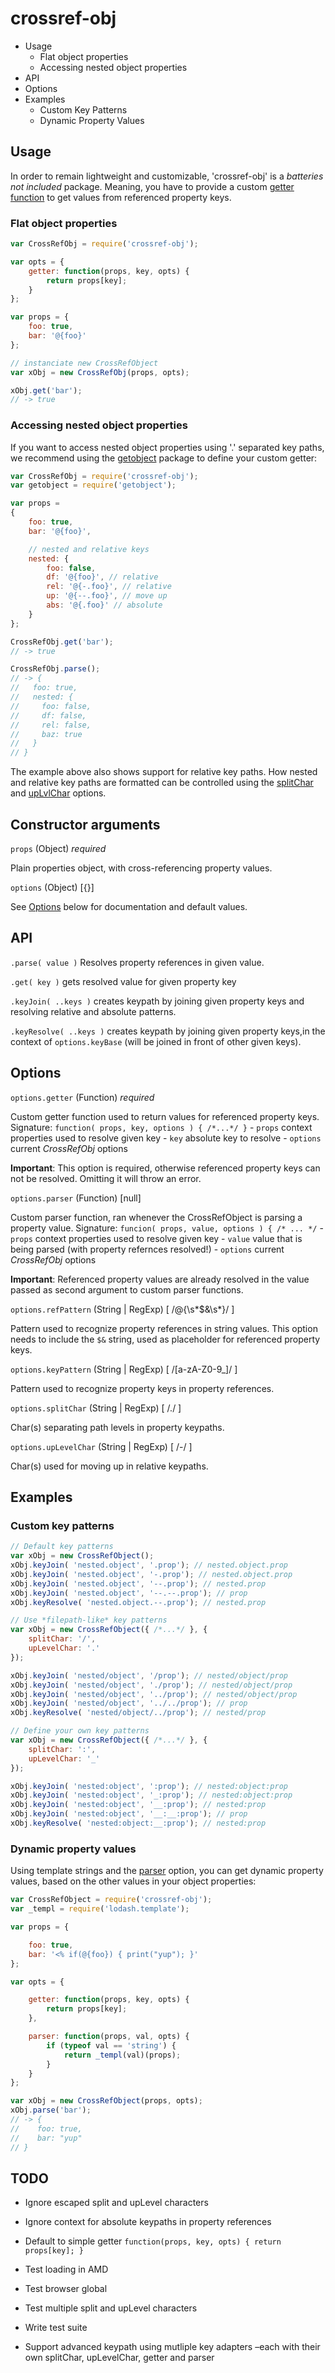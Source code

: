 # crossref-obj

- Usage
    + Flat object properties
    + Accessing nested object properties
- API
- Options
- Examples
    + Custom Key Patterns
    + Dynamic Property Values

## Usage

In order to remain lightweight and customizable, 'crossref-obj' is a *batteries not included* package. Meaning, you have to provide a custom [getter function](#options-getter) to get values from referenced property keys.

### Flat object properties

```js
var CrossRefObj = require('crossref-obj');

var opts = {
    getter: function(props, key, opts) {
        return props[key];
    }
};

var props = {
    foo: true,
    bar: '@{foo}'
};

// instanciate new CrossRefObject
var xObj = new CrossRefObj(props, opts);

xObj.get('bar');
// -> true
```

### Accessing nested object properties

If you want to access nested object properties using '.' separated key paths, we recommend using the [getobject](https://www.npmjs.com/package/getobject) package to define your custom getter:

```js
var CrossRefObj = require('crossref-obj');
var getobject = require('getobject');

var props =
{
    foo: true,
    bar: '@{foo}',

    // nested and relative keys
    nested: {
        foo: false,
        df: '@{foo}', // relative
        rel: '@{-.foo}', // relative
        up: '@{--.foo}', // move up
        abs: '@{.foo}' // absolute
    }
};

CrossRefObj.get('bar');
// -> true

CrossRefObj.parse();
// -> {
//   foo: true,
//   nested: {
//     foo: false,
//     df: false,
//     rel: false,
//     baz: true
//   }
// }
```

The example above also shows support for relative key paths. How nested and relative key paths are formatted can be controlled using the [splitChar](#options-splitchar) and [upLvlChar](#options-uplvlchar) options.

## Constructor arguments

`props` (Object) *required*

Plain properties object, with cross-referencing property values.

`options` (Object) \[{}\]

See [Options](#options) below for documentation and default values.

## API

`.parse( value )` Resolves property references in given value.

`.get( key )` gets resolved value for given property key

`.keyJoin( ..keys )` creates keypath by joining given property keys and resolving relative and absolute patterns.

`.keyResolve( ..keys )` creates keypath by joining given property keys,in the context of `options.keyBase` (will be joined in front of other given keys).

## Options

`options.getter` (Function) *required*

Custom getter function used to return values for referenced property keys.
Signature: `function( props, key, options ) { /*...*/ }`
    - `props` context properties used to resolve given key
    - `key` absolute key to resolve
    - `options` current *CrossRefObj* options

**Important**: This option is required, otherwise referenced property keys can not be resolved. Omitting it will throw an error.

`options.parser` (Function) \[null\]

Custom parser function, ran whenever the CrossRefObject is parsing a property value.
Signature: `funcion( props, value, options ) { /* ... */`
    - `props` context properties used to resolve given key
    - `value` value that is being parsed (with property refernces resolved!)
    - `options` current *CrossRefObj* options

**Important**: Referenced property values are already resolved in the value passed as second argument to custom parser functions.

`options.refPattern` (String | RegExp) \[ /@\{\s*$&\s*\}/ \]

Pattern used to recognize property references in string values.
This option needs to include the `$&` string, used as placeholder for referenced property keys.

`options.keyPattern` (String | RegExp) \[ /[a-zA-Z0-9_]/ \]

Pattern used to recognize property keys in property references.

`options.splitChar` (String | RegExp) \[ /\./ \]

Char(s) separating path levels in property keypaths.

`options.upLevelChar` (String | RegExp) \[ /-/ \]

Char(s) used for moving up in relative keypaths.

## Examples

### Custom key patterns

```js
// Default key patterns
var xObj = new CrossRefObject();
xObj.keyJoin( 'nested.object', '.prop'); // nested.object.prop
xObj.keyJoin( 'nested.object', '-.prop'); // nested.object.prop
xObj.keyJoin( 'nested.object', '--.prop'); // nested.prop
xObj.keyJoin( 'nested.object', '--.--.prop'); // prop
xObj.keyResolve( 'nested.object.--.prop'); // nested.prop
```

```js
// Use *filepath-like* key patterns
var xObj = new CrossRefObject({ /*...*/ }, {
    splitChar: '/',
    upLevelChar: '.'
});

xObj.keyJoin( 'nested/object', '/prop'); // nested/object/prop
xObj.keyJoin( 'nested/object', './prop'); // nested/object/prop
xObj.keyJoin( 'nested/object', '../prop'); // nested/object/prop
xObj.keyJoin( 'nested/object', '../../prop'); // prop
xObj.keyResolve( 'nested/object/../prop'); // nested/prop
```

```js
// Define your own key patterns
var xObj = new CrossRefObject({ /*...*/ }, {
    splitChar: ':',
    upLevelChar: '_'
});

xObj.keyJoin( 'nested:object', ':prop'); // nested:object:prop
xObj.keyJoin( 'nested:object', '_:prop'); // nested:object:prop
xObj.keyJoin( 'nested:object', '__:prop'); // nested:prop
xObj.keyJoin( 'nested:object', '__:__:prop'); // prop
xObj.keyResolve( 'nested:object:__:prop'); // nested:prop
```

### Dynamic property values

Using template strings and the [parser]() option, you can get dynamic property values, based on the other values in your object properties:

```js
var CrossRefObject = require('crossref-obj');
var _templ = require('lodash.template');

var props = {

    foo: true,
    bar: '<% if(@{foo}) { print("yup"); }'
};

var opts = {

    getter: function(props, key, opts) {
        return props[key];
    },

    parser: function(props, val, opts) {
        if (typeof val == 'string') {
            return _templ(val)(props);
        }
    }
};

var xObj = new CrossRefObject(props, opts);
xObj.parse('bar');
// -> {
//    foo: true,
//    bar: "yup"
// }
```

## TODO

- Ignore escaped split and upLevel characters
- Ignore context for absolute keypaths in property references
- Default to simple getter `function(props, key, opts) { return props[key]; }`

- Test loading in AMD
- Test browser global
- Test multiple split and upLevel characters
- Write test suite

- Support advanced keypath using mutliple key adapters –each with their own splitChar, upLevelChar, getter and parser

